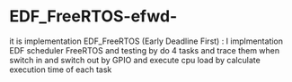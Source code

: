 # EDF_FreeRTOS-efwd-
it is implementation EDF_FreeRTOS (Early Deadline First)
: I implmentation EDF scheduler FreeRTOS and testing by do 4 tasks and trace them when switch in and switch out by GPIO and execute cpu load by calculate execution time of each task 
